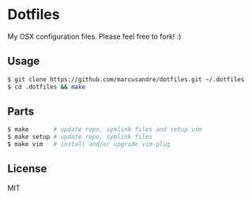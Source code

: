 
# Dotfiles

  My OSX configuration files. Please feel free to fork! :)

## Usage

```bash
$ git clone https://github.com/marcusandre/dotfiles.git ~/.dotfiles
$ cd .dotfiles && make
```

## Parts

```bash
$ make       # update repo, symlink files and setup vim
$ make setup # update repo, symlink files
$ make vim   # install and/or upgrade vim-plug
```

## License

  MIT
